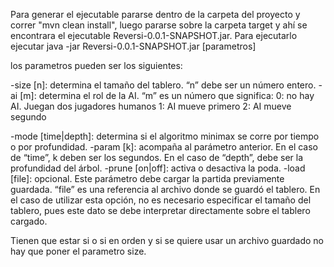 Para generar el ejecutable pararse dentro de la carpeta del proyecto y correr "mvn clean install",
luego pararse sobre la carpeta target y ahí se encontrara el ejecutable Reversi-0.0.1-SNAPSHOT.jar.
Para ejecutarlo ejecutar java -jar Reversi-0.0.1-SNAPSHOT.jar [parametros]

los parametros pueden ser los siguientes: 

-size [n]: determina el tamaño del tablero. “n” debe ser un número entero.
-ai [m]: determina el rol de la AI. “m” es un número que significa:
0: no hay AI. Juegan dos jugadores humanos
1: AI mueve primero
2: AI mueve segundo

-mode [time|depth]: determina si el algoritmo minimax se corre por tiempo o por
profundidad.
-param [k]: acompaña al parámetro anterior. En el caso de “time”, k deben ser los
segundos. En el caso de “depth”, debe ser la profundidad del árbol.
-prune [on|off]: activa o desactiva la poda.
-load [file]: opcional. Este parámetro debe cargar la partida previamente guardada.
“file” es una referencia al archivo donde se guardó el tablero. En el caso de utilizar
esta opción, no es necesario especificar el tamaño del tablero, pues este dato
se debe interpretar directamente sobre el tablero cargado.

Tienen que estar si o si en orden y si se quiere usar un archivo guardado no hay que poner el parametro
size.